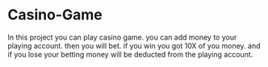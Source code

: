 # Casino-Game
In this project you can play casino game.
you can add money to your playing account.
then you will bet.
if you win you got 10X of you money.
and if you lose your betting money will be deducted from the playing account.
